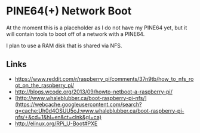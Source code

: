 # PINE64(+) Network Boot

At the moment this is a placeholder as I do not have my PINE64 yet, but it will contain tools to boot off of a network with a PINE64.

I plan to use a RAM disk that is shared via NFS.

## Links

- https://www.reddit.com/r/raspberry_pi/comments/37n9tb/how_to_nfs_root_on_the_raspberry_pi/
- http://blogs.wcode.org/2013/09/howto-netboot-a-raspberry-pi/
- [http://www.whaleblubber.ca/boot-raspberry-pi-nfs/](https://webcache.googleusercontent.com/search?q=cache:Uh0d4OSUU5cJ:www.whaleblubber.ca/boot-raspberry-pi-nfs/+&cd=1&hl=en&ct=clnk&gl=ca)
- http://elinux.org/RPi_U-Boot#PXE
